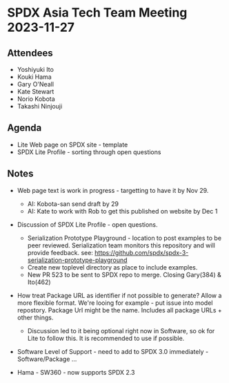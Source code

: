 # SPDX Asia Tech Team Meeting 2023-11-27

## Attendees
* Yoshiyuki Ito
* Kouki Hama
* Gary O'Neall
* Kate Stewart
* Norio Kobota
* Takashi Ninjouji

## Agenda
* Lite Web page on SPDX site - template
* SPDX Lite Profile - sorting through open questions

## Notes
* Web page text is work in progress - targetting to have it by Nov 29.
  * AI:  Kobota-san send draft by 29
  * AI:  Kate to work with Rob to get this published on website by Dec 1

* Discussion of SPDX Lite Profile - open questions.
   * Serialization Prototype Playground - location to post examples to be peer reviewed.   Serialization team monitors this repository and will provide feedback.  see: https://github.com/spdx/spdx-3-serialization-prototype-playground
   * Create new toplevel directory as place to include examples.
   * New PR 523 to be sent to SPDX repo to merge.    Closing Gary(384) & Ito(462) 
   
* How treat Package URL as identifier if not possible to generate?    Allow a more flexible format.   We're looing for example - put issue into model repostory.      Package UrI might be the name.  Includes all package URLs + other things.     
   * Discussion led to it being optional right now in Software, so ok for Lite to follow this.   It is recommended to use if possible. 
   
* Software Level of Support - need to add to SPDX 3.0 immediately -  Software/Package ...

* Hama - SW360 - now supports SPDX 2.3
